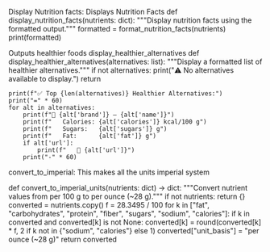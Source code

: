 Display Nutrition facts: Displays Nutrition Facts
def display_nutrition_facts(nutrients: dict):
    """Display nutrition facts using the formatted output."""
    formatted = format_nutrition_facts(nutrients)
    print(formatted)


    

Outputs healthier foods 
display_healthier_alternatives 
def display_healthier_alternatives(alternatives: list):
    """Display a formatted list of healthier alternatives."""
    if not alternatives:
        print("⚠️ No alternatives available to display.")
        return

    print(f"✅ Top {len(alternatives)} Healthier Alternatives:")
    print("=" * 60)
    for alt in alternatives:
        print(f"🍎 {alt['brand']} – {alt['name']}")
        print(f"   Calories: {alt['calories']} kcal/100 g")
        print(f"   Sugars:   {alt['sugars']} g")
        print(f"   Fat:      {alt['fat']} g")
        if alt['url']:
            print(f"   🔗 {alt['url']}")
        print("-" * 60)


convert_to_imperial: This makes all the units imperial system


def convert_to_imperial_units(nutrients: dict) -> dict:
    """Convert nutrient values from per 100 g to per ounce (~28 g)."""
    if not nutrients: return {}
    converted = nutrients.copy()
    f = 28.3495 / 100
    for k in ["fat", "carbohydrates", "protein", "fiber", "sugars", "sodium", "calories"]:
        if k in converted and converted[k] is not None:
            converted[k] = round(converted[k] * f, 2 if k not in {"sodium", "calories"} else 1)
    converted["unit_basis"] = "per ounce (~28 g)"
    return converted

    


